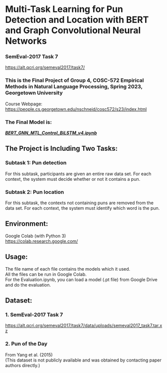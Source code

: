 # Multi-Task Learning for Pun Detection and Location with BERT and Graph Convolutional Neural Networks
### SemEval-2017 Task 7
https://alt.qcri.org/semeval2017/task7/
### This is the Final Project of Group 4, COSC-572 Empirical Methods in Natural Language Processing, Spring 2023, Georgetown University
Course Webpage:\
https://people.cs.georgetown.edu/nschneid/cosc572/s23/index.html
### The Final Model is:
***[BERT_GNN_MTL_Control_BiLSTM_v4.ipynb](https://github.com/LawrenceLLY/GNN_Pun_Detection_and_Location/blob/main/BERT_GNN_MTL_Control_BiLSTM_v4.ipynb)***
## The Project is Including Two Tasks:
### Subtask 1: Pun detection
For this subtask, participants are given an entire raw data set. For each context, the system must decide whether or not it contains a pun.
### Subtask 2: Pun location
For this subtask, the contexts not containing puns are removed from the data set. For each context, the system must identify which word is the pun.
## Environment:
Google Colab (with Python 3)\
https://colab.research.google.com/
## Usage:
The file name of each file contains the models which it used.\
All the files can be run in Google Colab.\
For the Evaluation.ipynb, you can load a model (.pt file) from Google Drive and do the evaluation.
## Dataset:
### 1. SemEval-2017 Task 7
https://alt.qcri.org/semeval2017/task7/data/uploads/semeval2017_task7.tar.xz
### 2. Pun of the Day
From Yang et al. (2015)\
(This dataset is not publicly available and was obtained by contacting paper authors directly.)
